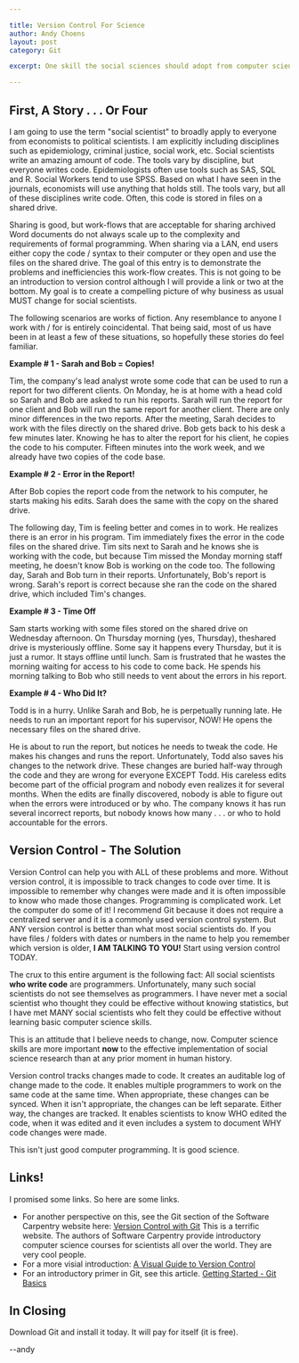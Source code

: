 ```yaml
---

title: Version Control For Science
author: Andy Choens
layout: post
category: Git

excerpt: One skill the social sciences should adopt from computer science.

---
```


## First, A Story . . . Or Four

I am going to use the term "social scientist" to broadly apply to
everyone from economists to political scientists. I am explicitly
including disciplines such as epidemiology, criminal justice, social
work, etc. Social scientists write an amazing amount of code. The
tools vary by discipline, but everyone writes code. Epidemiologists
often use tools such as SAS, SQL and R. Social Workers tend to use
SPSS. Based on what I have seen in the journals, economists will use
anything that holds still. The tools vary, but all of these
disciplines write code. Often, this code is stored in files on a
shared drive.

Sharing is good, but work-flows that are acceptable for sharing
archived Word documents do not always scale up to the complexity and
requirements of formal programming. When sharing via a LAN, end users
either copy the code / syntax to their computer or they open and use
the files on the shared drive. The goal of this entry is to
demonstrate the problems and inefficiencies this work-flow
creates. This is not going to be an introduction to version control
although I will provide a link or two at the bottom. My goal is to
create a compelling picture of why business as usual MUST change for
social scientists.

The following scenarios are works of fiction. Any resemblance to
anyone I work with / for is entirely coincidental. That being said,
most of us have been in at least a few of these situations, so
hopefully these stories do feel familiar.

**Example # 1 - Sarah and Bob = Copies!**

Tim, the company's lead analyst wrote some code that can be used to
run a report for two different clients. On Monday, he is at home with
a head cold so Sarah and Bob are asked to run his reports. Sarah will
run the report for one client and Bob will run the same report for
another client. There are only minor differences in the two
reports. After the meeting, Sarah decides to work with the files
directly on the shared drive. Bob gets back to his desk a few minutes
later. Knowing he has to alter the report for his client, he copies
the code to his computer. Fifteen minutes into the work week, and we
already have two copies of the code base.

**Example # 2 - Error in the Report!**

After Bob copies the report code from the network to his computer, he
starts making his edits. Sarah does the same with the copy on the
shared drive.

The following day, Tim is feeling better and comes in to work. He
realizes there is an error in his program. Tim immediately fixes the
error in the code files on the shared drive. Tim sits next to Sarah
and he knows she is working with the code, but because Tim missed the
Monday morning staff meeting, he doesn't know Bob is working on the
code too. The following day, Sarah and Bob turn in their
reports. Unfortunately, Bob's report is wrong. Sarah's report is
correct because she ran the code on the shared drive, which included
Tim's changes.

**Example # 3 - Time Off**

Sam starts working with some files stored on the shared drive on
Wednesday afternoon. On Thursday morning (yes, Thursday), theshared
drive is mysteriously offline. Some say it happens every Thursday, but
it is just a rumor. It stays offline until lunch. Sam is frustrated
that he wastes the morning waiting for access to his code to come
back. He spends his morning talking to Bob who still needs to vent
about the errors in his report.

**Example # 4 - Who Did It?**

Todd is in a hurry. Unlike Sarah and Bob, he is perpetually running
late. He needs to run an important report for his supervisor, NOW!  He
opens the necessary files on the shared drive.

He is about to run the report, but notices he needs to tweak the
code. He makes his changes and runs the report. Unfortunately, Todd
also saves his changes to the network drive. These changes are buried
half-way through the code and they are wrong for everyone EXCEPT
Todd. His careless edits become part of the official program and
nobody even realizes it for several months. When the edits are
finally discovered, nobody is able to figure out when the errors were
introduced or by who. The company knows it has run several incorrect
reports, but nobody knows how many . . . or who to hold accountable
for the errors. 

## Version Control - The Solution

Version Control can help you with ALL of these problems and
more. Without version control, it is impossible to track changes to
code over time. It is impossible to remember why changes were made and
it is often impossible to know who made those changes. Programming is
complicated work. Let the computer do some of it! I recommend Git
because it does not require a centralized server and it is a commonly
used version control system. But ANY version control is better than
what most social scientists do. If you have files / folders with dates
or numbers in the name to help you remember which version is older, **I
AM TALKING TO YOU!** Start using version control TODAY.

The crux to this entire argument is the following fact: All social
scientists **who write code** are programmers. Unfortunately, many
such social scientists do not see themselves as programmers. I have
never met a social scientist who thought they could be effective without
knowing statistics, but I have met MANY social scientists who felt they could
be effective without learning basic computer science skills.

This is an attitude that I believe needs to change, now. Computer
science skills are more important **now** to the effective
implementation of social science research than at any prior moment in
human history.

Version control tracks changes made to code. It creates an auditable
log of change made to the code. It enables multiple programmers to
work on the same code at the same time. When appropriate, these
changes can be synced. When it isn't appropriate, the changes can be
left separate. Either way, the changes are tracked. It enables
scientists to know WHO edited the code, when it was edited and it even
includes a system to document WHY code changes were made.

This isn't just good computer programming. It is good science.

## Links!

I promised some links. So here are some links.

- For another perspective on this, see the Git section of the Software
  Carpentry website here:
  [Version Control with Git](http://www.software-carpentry.org/v5/novice/git/index.html)
    This is a terrific website. The authors of Software Carpentry
    provide introductory computer science courses for scientists all
    over the world. They are very cool people.
- For a more visial introduction:
  [A Visual Guide to Version Control](http://betterexplained.com/articles/a-visual-guide-to-version-control/)
- For an introductory primer in Git, see this
  article. [Getting Started - Git Basics](http://git-scm.com/book/en/Getting-Started-Git-Basics)

## In Closing

Download Git and install it today. It will pay for itself (it is free).

--andy

